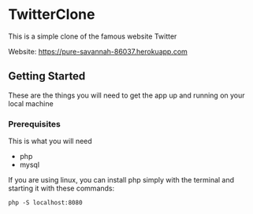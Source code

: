 # TwitterClone

This is a simple clone of the famous website Twitter

Website: <https://pure-savannah-86037.herokuapp.com>

## Getting Started

These are the things you will need to get the app up and running on your local machine

### Prerequisites
This is what you will need

* php
* mysql

If you are using linux, you can install php simply with the terminal and starting it with these commands:

```
php -S localhost:8080
```